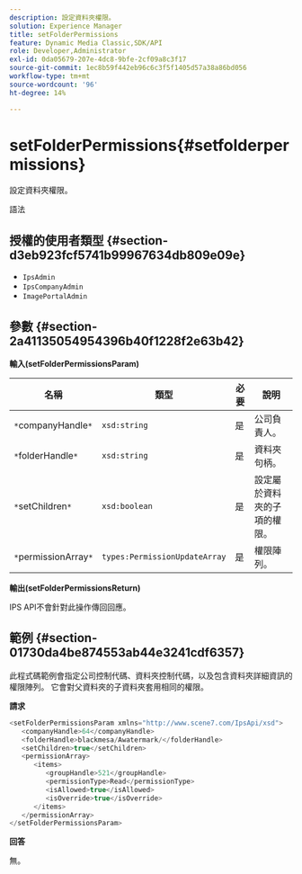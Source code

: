```yaml
---
description: 設定資料夾權限。
solution: Experience Manager
title: setFolderPermissions
feature: Dynamic Media Classic,SDK/API
role: Developer,Administrator
exl-id: 0da05679-207e-4dc8-9bfe-2cf09a8c3f17
source-git-commit: 1ec8b59f442eb96c6c3f5f1405d57a38a86bd056
workflow-type: tm+mt
source-wordcount: '96'
ht-degree: 14%

---
```


# setFolderPermissions{#setfolderpermissions}

設定資料夾權限。

語法

## 授權的使用者類型 {#section-d3eb923fcf5741b99967634db809e09e}

* `IpsAdmin`
* `IpsCompanyAdmin`
* `ImagePortalAdmin`

## 參數 {#section-2a41135054954396b40f1228f2e63b42}

**輸入(setFolderPermissionsParam)**

| 名稱 | 類型 | 必要 | 說明 |
|---|---|---|---|
| `*`companyHandle`*` | `xsd:string` | 是 | 公司負責人。 |
| `*`folderHandle`*` | `xsd:string` | 是 | 資料夾句柄。 |
| `*`setChildren`*` | `xsd:boolean` | 是 | 設定屬於資料夾的子項的權限。 |
| `*`permissionArray`*` | `types:PermissionUpdateArray` | 是 | 權限陣列。 |

**輸出(setFolderPermissionsReturn)**

IPS API不會針對此操作傳回回應。

## 範例 {#section-01730da4be874553ab44e3241cdf6357}

此程式碼範例會指定公司控制代碼、資料夾控制代碼，以及包含資料夾詳細資訊的權限陣列。 它會對父資料夾的子資料夾套用相同的權限。

**請求**

```java
<setFolderPermissionsParam xmlns="http://www.scene7.com/IpsApi/xsd">
   <companyHandle>64</companyHandle>
   <folderHandle>blackmesa/Awatermark/</folderHandle>
   <setChildren>true</setChildren>
   <permissionArray>
      <items>
         <groupHandle>521</groupHandle>
         <permissionType>Read</permissionType>
         <isAllowed>true</isAllowed>
         <isOverride>true</isOverride>
      </items>
   </permissionArray>
</setFolderPermissionsParam>
```

**回答**

無。
